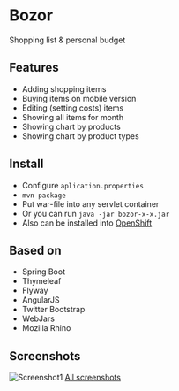 # Bozor
Shopping list &amp; personal budget

## Features
* Adding shopping items
* Buying items on mobile version
* Editing (setting costs) items
* Showing all items for month
* Showing chart by products
* Showing chart by product types

## Install
* Configure `aplication.properties`
* `mvn package`
* Put war-file into any servlet container
* Or you can run `java -jar bozor-x-x.jar`
* Also can be installed into [OpenShift](https://www.openshift.com)

## Based on
* Spring Boot
* Thymeleaf
* Flyway
* AngularJS
* Twitter Bootstrap
* WebJars
* Mozilla Rhino

## Screenshots
![Screenshot1](https://raw.githubusercontent.com/arusland/arusland.github.io/master/projects/bozor/screenshot1.jpg)
[All screenshots](https://github.com/arusland/bozor/blob/master/SCREENSHOTS.md)





